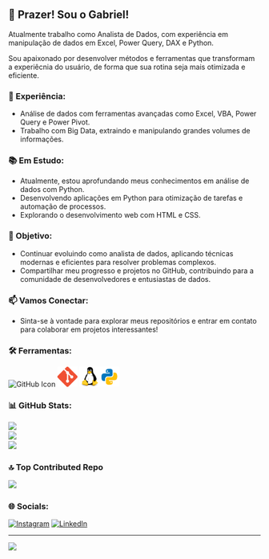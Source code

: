 ## 👋 Prazer! Sou o Gabriel!
Atualmente trabalho como Analista de Dados, com experiência em manipulação de dados em Excel, Power Query, DAX e Python.

Sou apaixonado por desenvolver métodos e ferramentas que transformam a experiêcnia do usuário, de forma que sua rotina seja mais otimizada e eficiente.

### 💼 Experiência:
- Análise de dados com ferramentas avançadas como Excel, VBA, Power Query e Power Pivot.
- Trabalho com Big Data, extraindo e manipulando grandes volumes de informações.

### 📚 Em Estudo:
- Atualmente, estou aprofundando meus conhecimentos em análise de dados com Python.
- Desenvolvendo aplicações em Python para otimização de tarefas e automação de processos.
- Explorando o desenvolvimento web com HTML e CSS.

### 🚀 Objetivo:
- Continuar evoluindo como analista de dados, aplicando técnicas modernas e eficientes para resolver problemas complexos.
- Compartilhar meu progresso e projetos no GitHub, contribuindo para a comunidade de desenvolvedores e entusiastas de dados.

### 📫 Vamos Conectar:
- Sinta-se à vontade para explorar meus repositórios e entrar em contato para colaborar em projetos interessantes!

### 🛠️ Ferramentas:
<img src="https://img.icons8.com/ios-filled/50/000000/github.png" alt="GitHub Icon" width="40" height="40"/>       <img src="https://github.com/gabrielsf-99/icons/blob/main/Git.png" alt="Git Icon" width="40" height="40"/>   <img src="https://github.com/gabrielsf-99/icons/blob/main/Linux.png" alt="Linux Icon" width="40" height="40"/><img src="https://github.com/gabrielsf-99/icons/blob/main/download.png" alt="Python Icon" width="40" height="40"/>

### 📊 GitHub Stats:
![](https://github-readme-streak-stats.herokuapp.com/?user=gabrielsf-99&theme=dark&hide_border=false)<br/>
![](https://github-readme-stats.vercel.app/api?username=gabrielsf-99&theme=dark&hide_border=false&include_all_commits=false&count_private=false)<br/>
![](https://github-readme-stats.vercel.app/api/top-langs/?username=gabrielsf-99&theme=dark&hide_border=false&include_all_commits=false&count_private=false&layout=compact)

### 🔝 Top Contributed Repo
![](https://github-contributor-stats.vercel.app/api?username=gabrielsf-99&limit=5&theme=dark&combine_all_yearly_contributions=true)

### 🌐 Socials:
[![Instagram](https://img.shields.io/badge/Instagram-%23E4405F.svg?logo=Instagram&logoColor=white)](https://instagram.com/eng.gabrielsf) [![LinkedIn](https://img.shields.io/badge/LinkedIn-%230077B5.svg?logo=linkedin&logoColor=white)](https://linkedin.com/in/gabriel-souza-fonseca-5764701ab) 

---
[![](https://visitcount.itsvg.in/api?id=gabrielsf-99&icon=0&color=0)](https://visitcount.itsvg.in)
